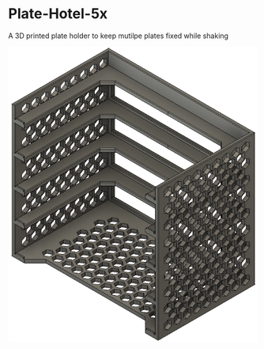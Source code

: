 # Plate-Hotel-5x
A 3D printed plate holder to keep mutilpe plates fixed while shaking

![Plate-Hotel-5x- logo](https://raw.githubusercontent.com/BastianWagner/Plate-Hotel-5x/master/image_plate_hotel_5x.png)

